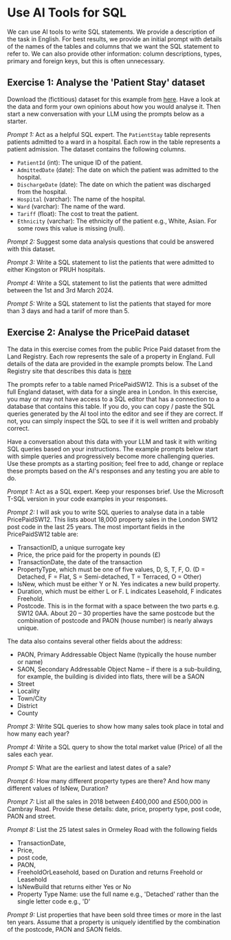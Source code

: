 # Use AI Tools for SQL

We can use AI tools to write SQL statements. We  provide a description of the task in English.  For best results, we provide an initial prompt with details of the names of the tables and columns that we want the SQL statement to refer to.  We can also provide other information: column descriptions, types, primary  and foreign keys, but this is often unnecessary.

## Exercise 1: Analyse the 'Patient Stay' dataset

Download the (fictitious) dataset for this example from [here](./Resources/PatientStay.csv). Have a look at the data and form your own opinions about how you would analyse it. Then start a new conversation with your LLM  using the prompts below as a starter.

_Prompt 1:_ Act as a helpful SQL expert. The `PatientStay` table represents patients admitted to a ward in a hospital. Each row in the table represents a patient admission.  The dataset contains the following columns.

- `PatientId` (int): The unique ID of the patient.
- `AdmittedDate` (date): The date on which the patient was admitted to the hospital.
- `DischargeDate` (date): The date on which the patient was discharged from the hospital.
- `Hospital` (varchar): The name of the hospital.
- `Ward` (varchar): The name of the ward.
- `Tariff` (float): The cost to treat the patient.
- `Ethnicity` (varchar): The ethnicity of the patient e.g., White, Asian. For some rows this value is missing (null).

_Prompt 2:_ Suggest some data analysis questions that could be answered with this dataset.

_Prompt 3:_ Write a SQL statement to list the patients that were admitted to either Kingston or PRUH hospitals.

_Prompt 4:_ Write a SQL statement to list the patients that were admitted between the 1st and 3rd March 2024.

_Prompt 5:_ Write a SQL statement to list the patients that stayed for more than 3 days and had a tariif of more than 5.



## Exercise 2: Analyse  the PricePaid dataset

The data in this exercise comes from the public Price Paid dataset from the Land Registry.  Each row represents  the sale of a property in England.  Full details of the data are provided in the example prompts below.  The Land Registry site that describes this data is [here](https://www.gov.uk/government/statistical-data-sets/price-paid-data-downloads)

The prompts refer to a table named PricePaidSW12.  This is a subset of the full England dataset, with data for a single area in London.
In this exercise, you may or may not have access to a SQL editor that has a connection to a database that contains this table.  If you do, you can copy / paste the SQL queries generated by the AI tool into the editor and see if they are correct.  If not, you can simply inspect the SQL to see if it is well written and probably correct.

Have a conversation about this data with your LLM and task it with writing SQL queries based on your instructions.  The example prompts below start with simple queries and progressively become more challenging queries.  Use these prompts as a starting position; feel free to add,  change or replace these prompts based on the AI's responses and any testing you are able to do.


_Prompt 1:_
Act as a  SQL expert. Keep your responses brief.  Use the Microsoft T-SQL version in your code examples in your responses.

_Prompt 2:_
I will ask you to write SQL queries to analyse data in a table PricePaidSW12.  This lists about 18,000 property sales in the London SW12 post code in the last 25 years.
The most important fields in the PricePaidSW12 table are:
* TransactionID, a unique surrogate key
* Price, the price paid for the property in pounds (£)
* TransactionDate, the date of the transaction
* PropertyType, which must be one of five values, D, S, T, F, O. (D = Detached, F = Flat, S = Semi-detached, T = Terraced, O = Other)
* IsNew, which must be either Y or N. Yes indicates a new build property.
* Duration, which must be either L or F. L indicates Leasehold, F indicates Freehold.
* Postcode. This is in the format with a space between the two parts e.g. SW12 0AA. About 20 – 30 properties have the same postcode but the combination of postcode and PAON (house number) is nearly always unique.

The data also contains several other fields about the address:
* PAON, Primary Addressable Object Name (typically the house number or name)
* SAON, Secondary Addressable Object Name – if there is a sub-building, for example, the building is divided into flats, there will be a SAON
* Street
* Locality
* Town/City
* District
* County

_Prompt 3:_
Write SQL queries to show how many sales took place in total and how many each year? 

_Prompt 4:_
Write a SQL query to show the total market value (Price) of all the sales each year.

_Prompt 5:_
What are the earliest and latest dates of a sale?

_Prompt 6:_
How many different property types are there? And how many different values of IsNew,  Duration?

_Prompt 7:_
List all the sales in 2018 between £400,000 and £500,000 in Cambray Road. Provide these details: date, price, property type, post code, PAON and street.

_Prompt 8:_
List the 25 latest sales in Ormeley Road with the following fields
* TransactionDate, 
* Price, 
* post code, 
* PAON, 
* FreeholdOrLeasehold, based on Duration and returns Freehold or Leasehold
* IsNewBuild that returns either Yes or No
* Property Type Name: use the full name e.g., 'Detached' rather than the single letter code e.g., 'D'


_Prompt 9:_
List properties that have been sold three times or more in the last ten years. Assume that a property is uniquely identified by the combination of the postcode, PAON and SAON fields.


